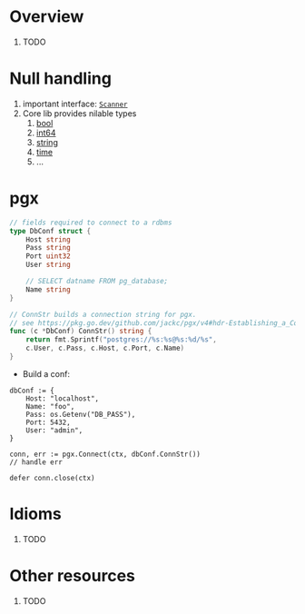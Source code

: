 # Overview
1. TODO


# Null handling
1. important interface: [`Scanner`](https://pkg.go.dev/database/sql#Scanner)
1. Core lib provides nilable types
    1. [bool](https://pkg.go.dev/database/sql#NullBool)
    1. [int64](https://pkg.go.dev/database/sql#NullInt64)
    1. [string](https://pkg.go.dev/database/sql#NullString)
    1. [time](https://pkg.go.dev/database/sql#NullTime)
    1. ...


# pgx
```go
// fields required to connect to a rdbms
type DbConf struct {
    Host string
    Pass string
    Port uint32
    User string

    // SELECT datname FROM pg_database;
    Name string
}

// ConnStr builds a connection string for pgx.
// see https://pkg.go.dev/github.com/jackc/pgx/v4#hdr-Establishing_a_Connection
func (c *DbConf) ConnStr() string {
    return fmt.Sprintf("postgres://%s:%s@%s:%d/%s",
    c.User, c.Pass, c.Host, c.Port, c.Name)
}
```
- Build a conf:
```
dbConf := {
    Host: "localhost",
    Name: "foo",
    Pass: os.Getenv("DB_PASS"),
    Port: 5432,
    User: "admin",
}

conn, err := pgx.Connect(ctx, dbConf.ConnStr())
// handle err

defer conn.close(ctx)
```


# Idioms
1. TODO

# Other resources
1. TODO
